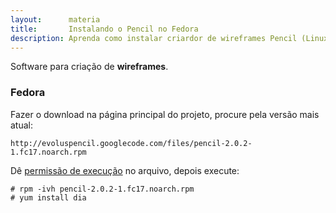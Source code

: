 ```yaml
---
layout:      materia
title:       Instalando o Pencil no Fedora
description: Aprenda como instalar criardor de wireframes Pencil (Linux)
---
```


Software para criação de __wireframes__.


### Fedora

Fazer o download na página principal do projeto, procure pela versão mais atual:

    http://evoluspencil.googlecode.com/files/pencil-2.0.2-1.fc17.noarch.rpm

Dê [permissão de execução](../como-dar-permissao-de-execucao) no arquivo, depois execute:

    # rpm -ivh pencil-2.0.2-1.fc17.noarch.rpm
    # yum install dia
